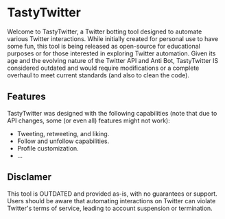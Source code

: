 # TastyTwitter

Welcome to TastyTwitter, a Twitter botting tool designed to automate various Twitter interactions. While initially created for personal use to have some fun, this tool is being released as open-source for educational purposes or for those interested in exploring Twitter automation. Given its age and the evolving nature of the Twitter API and Anti Bot, TastyTwitter IS considered outdated and would require modifications or a complete overhaul to meet current standards (and also to clean the code).

## Features

TastyTwitter was designed with the following capabilities (note that due to API changes, some (or even all) features might not work):

- Tweeting, retweeting, and liking.
- Follow and unfollow capabilities.
- Profile customization.
- ...

## Disclamer

This tool is OUTDATED and provided as-is, with no guarantees or support. Users should be aware that automating interactions on Twitter can violate Twitter's terms of service, leading to account suspension or termination.
